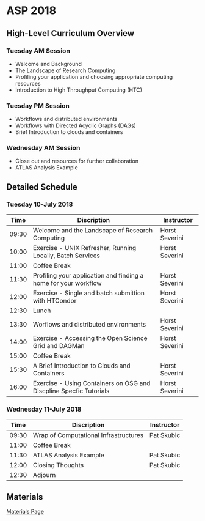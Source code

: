 # ASP 2018

## High-Level Curriculum Overview

### Tuesday AM Session

   * Welcome and Background
   * The Landscape of Research Computing
   * Profiling your application and choosing appropriate computing resources
   * Introduction to High Throughput Computing (HTC)
   
### Tuesday PM Session

   * Workflows and distributed environments
   * Workflows with Directed Acyclic Graphs (DAGs)
   * Brief Introduction to clouds and containers
   
### Wednesday AM Session

   * Close out and resources for further collaboration
   * ATLAS Analysis Example
   
## Detailed Schedule

### Tuesday 10-July 2018

| Time  | Discription                                                         | Instructor       |
|-------|---------------------------------------------------------------------|------------------|
| 09:30 | Welcome and the Landscape of Research Computing                     | Horst Severini   |
| 10:00 | Exercise - UNIX Refresher, Running Locally, Batch Services          | Horst Severini   |
| 11:00 | Coffee Break                                                        |                  |
| 11:30 | Profiling your application and finding a home for your workflow     | Horst Severini   |
| 12:00 | Exercise - Single and batch submittion with HTCondor                | Horst Severini   |
| 12:30 | Lunch                                                               |                  |
| 13:30 | Worflows and distributed environments                               | Horst Severini   |
| 14:00 | Exercise - Accessing the Open Science Grid and DAGMan               | Horst Severini   |
| 15:00 | Coffee Break                                                        |                  |
| 15:30 | A Brief Introduction to Clouds and Containers                       | Horst Severini   |
| 16:00 | Exercise - Using Containers on OSG and Discpline Specfic Tutorials  | Horst Severini   |

### Wednesday 11-July 2018

| Time  | Discription                                                         | Instructor       |
|-------|---------------------------------------------------------------------|------------------|
| 09:30 | Wrap of Computational Infrastructures                               | Pat Skubic       |
| 11:00 | Coffee Break                                                        |                  |
| 11:30 | ATLAS Analysis Example                                              | Pat Skubic       |
| 12:00 | Closing Thoughts                                                    | Pat Skubic       |
| 12:30 | Adjourn                                                             |                  |

## Materials

[Materials Page](https://opensciencegrid.org/dosar/ASP2018/ASP2018_Materials/)
